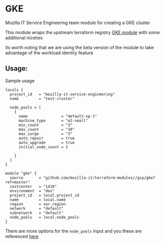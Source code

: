 # GKE
Mozilla IT Service Engineering team module for creating a GKE cluster

This module wraps the upstream terraform registry [GKE module](https://registry.terraform.io/modules/terraform-google-modules/kubernetes-engine/google/) with some additional niceties

Its worth noting that we are using the beta version of the module to take advantage of the workload identity feature

## Usage:
Sample usage

```hcl
locals {
  project_id   = "mozilla-it-service-engineering"
  name         = "test-cluster"

  node_pools = [
    {
      name               = "default-np-1"
      machine_type       = "e2-small"
      min_count          = "3"
      max_count          = "10"
      max_surge          = "3"
      auto_repair        = true
      auto_upgrade       = true
      initial_node_count = 2

    }
  ]
}

module "gke" {
  source       = "github.com/mozilla-it/terraform-modules//gcp/gke?ref=master"
  costcenter   = "1410"
  environment  = "dev"
  project_id   = local.project_id
  name         = local.name
  region       = var.region
  network      = "default"
  subnetwork   = "default"
  node_pools   = local.node_pools
}
```

There are more options for the `node_pools` input and you these are referenced [here](https://github.com/terraform-google-modules/terraform-google-kubernetes-engine#node_pools-variable)
